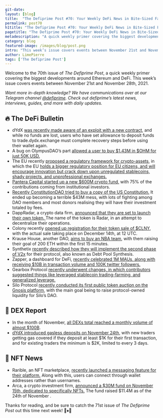 ```yaml
---
git-date:
layout: [blog]
title:  "The Defiprime Post #70: Your Weekly DeFi News in Bite-Sized Fashion"
permalink: post70
h1title: "The Defiprime Post #70: Your Weekly DeFi News in Bite-Sized Fashion"
pagetitle: "The Defiprime Post #70: Your Weekly DeFi News in Bite-Sized Fashion"
metadescription: "A quick weekly primer covering the biggest developments around Ethereum and DeFi. This week’s issue covers events between November 21st and November 28th, 2021"
category: blog
featured-image: /images/blog/post.png
intro: "This week’s issue covers events between November 21st and November 28th, 2021"
author: LimePierre
tags: ['The Defiprime Post']
---
```


Welcome to the 70th issue of _The Defiprime Post_, a quick weekly primer covering the biggest developments around Ethereum and DeFi. This week’s issue covers events between November 21st and November 28th, 2021.

_Want more in-depth knowledge? We have communications over at our Telegram channel [@defiprime](https://t.me/defiprime). Check out defiprime’s latest news, interviews, guides, and more with daily updates._


## 🔥 The DeFi Bulletin

* dYdX [was recently made aware of an exploit with a new contract](https://twitter.com/dydxprotocol/status/1464572467872247815), and while no funds are lost, users who have set allowance to deposit funds to trade.dydx.exchange must complete recovery steps before using their wallet again. 
* A bug on OlympusDAO’s part [allowed a user to buy $1.43M in $OHM for just 50K USD.](https://www.theblockcrypto.com/post/125170/olympusdao-mistake-lets-user-spend-50000-to-buy-1-43-million-in-ohm)
* The EU recently [proposed a regulatory framework for crypto-assets](https://www.consilium.europa.eu/media/53105/st14067-en21.pdf), in which the EU [holds a bigger regulatory position for EU citizens, and will encourage innovation but crack down upon unregulated stablecoins, shady projects, and unprofessional exchanges.](https://www.reddit.com/r/CryptoCurrency/comments/r218s7/the_most_important_piece_of_regulation_on/)
* [Pantera Capital started up a new $600M crypto fund,](https://www.coindesk.com/business/2021/11/23/pantera-capital-raises-600m-for-new-crypto-fund-report/) with 75% of the contributions coming from institutional investors. 
* [Recently ConstitutionDAO tried to buy a copy of the US Constitution.](https://www.vice.com/en/article/qjb8av/constitutiondao-aftermath-everyone-very-mad-confused-losing-lots-of-money-fighting-crying-etc) It ended up becoming a terrible $43M mess, with lots of fighting among DAO members and most donors realising they will have their investment totaled by fees.  
* DappRadar, a crypto data firm, [announced that they are set to launch their own token. ](https://www.theblockcrypto.com/post/125577/crypto-dappradar-own-token-radar-plans)The name of the token is Radar, in an attempt to decentralize their operations. 
* Colony recently [opened up registration for their token sale of $CLNY](https://colony.io/clny-sale), with the actual sale taking place on December 14th, at 12 UTC. 
* Krause House, another DAO, [aims to buy an NBA team](https://decrypt.co/86601/krause-house-dao-has-quickly-raised-1-7m-aims-to-buy-nba-team), with them raising their goal of  200 ETH within the first 15 minutes. 
* Synthetix [recently described how they will implement the second phase of V2x](https://blog.synthetix.io/debt-pool-synthesis/) for their protocol, also known as Debt Pool Synthesis. 
* Zapper, a dashboard for DeFi, [recently celebrated 1M MAUs, along with receiving $10B in transaction volume and 100K twitter followers.](https://medium.com/zapper-protocol/celebrating-1m-monthly-active-users-10b-transaction-volume-and-100k-twitter-followers-e69509aac0e3) 
* Gearbox Protocol [recently underwent changes, in which contributors suggested things like leveraged stablecoin trading-farming, and generalized leverage.](https://medium.com/gearbox-protocol/product-evolution-from-an-idea-to-an-app-0-to-1-contributors-united-832154e3c7ba)  
* Silo Protocol [recently conducted its first public token auction on the Gnosis platform](https://medium.com/silo-protocol/silo-genesis-token-auction-6c98fabc9765), with the main goal being to raise protocol-owned liquidity for Silo’s DAO. 


## 💱 DEX Report

* In the month of November, [all DEXs total reached a monthly volume of almost $100B](https://www.theblockcrypto.com/linked/125633/decentralized-exchanges-near-100-billion-in-monthly-volume-for-november).
* [dYdX introduced gasless deposits on November 24th](https://dydx.exchange/blog/gasless-deposits), with new traders getting gas covered if they deposit at least $1K for their first transaction, and for existing traders the minimum is $2K, limited to every 3 days.


## 💎 NFT News

* Rarible, an NFT marketplace, [recently launched a messaging feature for their platform.](https://www.coindesk.com/business/2021/11/23/nft-marketplace-rarible-launches-messaging-feature/) Along with this, users can connect through wallet addresses rather than usernames. 
* Arca, a crypto investment firm, [announced a $30M fund on November 15th, dedicated to specifically NFTs.](https://www.coindesk.com/business/2021/11/24/crypto-investment-firm-arca-launches-30m-fund-dedicated-to-nfts/) The fund raised $11.4M as of the 24th of November .

Thanks for reading, and be sure to catch the 71st issue of _The Defiprime Post_ out this time next week! 👋♦️👋